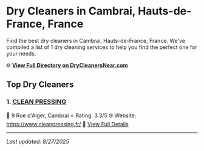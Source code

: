 # Dry Cleaners in Cambrai, Hauts-de-France, France

Find the best dry cleaners in Cambrai, Hauts-de-France, France. We've compiled a list of 1 dry cleaning services to help you find the perfect one for your needs.

🌐 **[View Full Directory on DryCleanersNear.com](https://drycleanersnear.com/city/France/Hauts-de-France/Cambrai)**

## Top Dry Cleaners

### 1. [CLEAN PRESSING](https://drycleanersnear.com/dryCleaner/68ae67c3c95ff2c6096b182e/clean-pressing)
📍 9 Rue d'Alger, Cambrai
⭐ Rating: 3.3/5
🌐 Website: https://www.cleanpressing.fr/
🔗 [View Full Details](https://drycleanersnear.com/dryCleaner/68ae67c3c95ff2c6096b182e/clean-pressing)


---

*Last updated: 8/27/2025*
